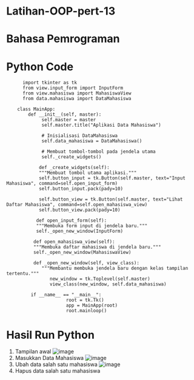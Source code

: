 # Latihan-OOP-pert-13
# Bahasa Pemrograman
# Python Code

          import tkinter as tk
          from view.input_form import InputForm
          from view.mahasiswa import MahasiswaView
          from data.mahasiswa import DataMahasiswa

        class MainApp:
            def __init__(self, master):
                 self.master = master
                 self.master.title("Aplikasi Data Mahasiswa")

                 # Inisialisasi DataMahasiswa
                 self.data_mahasiswa = DataMahasiswa()

                 # Membuat tombol-tombol pada jendela utama
                 self._create_widgets()

                def _create_widgets(self):
                """Membuat tombol utama aplikasi."""
                self.button_input = tk.Button(self.master, text="Input Mahasiswa", command=self.open_input_form)
                self.button_input.pack(pady=10)

                self.button_view = tk.Button(self.master, text="Lihat Daftar Mahasiswa", command=self.open_mahasiswa_view)
                self.button_view.pack(pady=10)

               def open_input_form(self):
               """Membuka form input di jendela baru."""
               self._open_new_window(InputForm)

              def open_mahasiswa_view(self):
              """Membuka daftar mahasiswa di jendela baru."""
              self._open_new_window(MahasiswaView)

              def _open_new_window(self, view_class):
                 """Membantu membuka jendela baru dengan kelas tampilan tertentu."""
                    new_window = tk.Toplevel(self.master)
                    view_class(new_window, self.data_mahasiswa)

             if __name__ == "__main__":
                          root = tk.Tk()
                          app = MainApp(root)
                          root.mainloop()
# Hasil Run Python
1. Tampilan awal
![image](https://github.com/user-attachments/assets/770b0272-1308-4977-81fa-0964d1139292)
2. Masukkan Data Mahasiswa
![image](https://github.com/user-attachments/assets/ad05fd38-7cf4-4dee-840f-74b5bfabc878)
3. Ubah data salah satu mahasiswa
![image](https://github.com/user-attachments/assets/49c7bf67-074c-4c3f-be82-61c34355c7c0)
4. Hapus data salah satu mahasiswa
